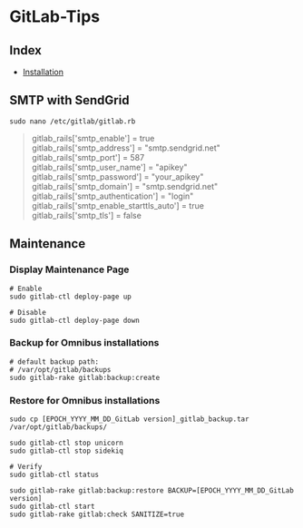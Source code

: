 # GitLab-Tips
## Index
- [Installation](Installation.md)

## SMTP with SendGrid
```shell
sudo nano /etc/gitlab/gitlab.rb
```
> gitlab_rails['smtp_enable'] = true  
gitlab_rails['smtp_address'] = "smtp.sendgrid.net"  
gitlab_rails['smtp_port'] = 587  
gitlab_rails['smtp_user_name'] = "apikey"  
gitlab_rails['smtp_password'] = "your_apikey"  
gitlab_rails['smtp_domain'] = "smtp.sendgrid.net"  
gitlab_rails['smtp_authentication'] = "login"  
gitlab_rails['smtp_enable_starttls_auto'] = true  
gitlab_rails['smtp_tls'] = false

## Maintenance
### Display Maintenance Page
```shell
# Enable
sudo gitlab-ctl deploy-page up

# Disable
sudo gitlab-ctl deploy-page down
```
### Backup for Omnibus installations
```shell
# default backup path:
# /var/opt/gitlab/backups
sudo gitlab-rake gitlab:backup:create
```
### Restore for Omnibus installations
```shell
sudo cp [EPOCH_YYYY_MM_DD_GitLab version]_gitlab_backup.tar /var/opt/gitlab/backups/

sudo gitlab-ctl stop unicorn
sudo gitlab-ctl stop sidekiq

# Verify
sudo gitlab-ctl status

sudo gitlab-rake gitlab:backup:restore BACKUP=[EPOCH_YYYY_MM_DD_GitLab version]
sudo gitlab-ctl start
sudo gitlab-rake gitlab:check SANITIZE=true
```
